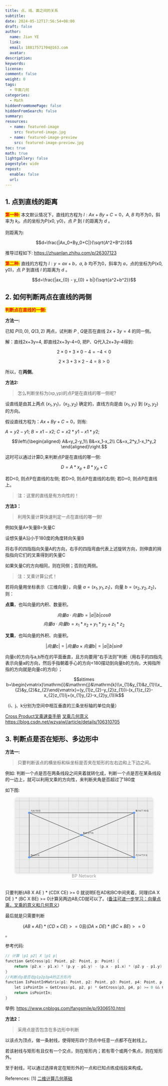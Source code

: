```yaml
---
title: 点、线、面之间的关系
subtitle:
date: 2024-05-12T17:56:54+08:00
draft: false
author:
  name: Jian YE
  link:
  email: 18817571704@163.com
  avatar:
description:
keywords:
license:
comment: false
weight: 0
tags:
  - 平面几何
categories:
  - Math
hiddenFromHomePage: false
hiddenFromSearch: false
summary:
resources:
  - name: featured-image
    src: featured-image.jpg
  - name: featured-image-preview
    src: featured-image-preview.jpg
toc: true
math: true
lightgallery: false
pagestyle: wide
repost:
  enable: false
  url:
---
```


## 1. 点到直线的距离
<mark>**<font color=red>第一种:</font>**</mark>
本文默认情况下，直线的方程为 $l:Ax+By+C=0$，$A$, $B$ 均不为0，斜率为 $k_l$，点的坐标为P(x0, y0)，点 $P$ 到 $l$ 的距离为 $d$ 。

则距离为:

$$d=\frac{|Ax_0+By_0+C|}{\sqrt{A^2+B^2}}$$

推导过程如下: https://zhuanlan.zhihu.com/p/26307123

<mark>**<font color=red>第二种:</font>**</mark>
直线的方程为 $l: y = ax + b$，$a$, $b$ 均不为0，斜率为 $a$，点的坐标为P(x0, y0)，点 $P$ 到直线 $l$ 的距离为 $d$ 。

$$d=\frac{|ax_{0} - y_{0} + b|}{\sqrt{a^2+b^2}}$$

## 2. 如何判断两点在直线的两侧

<mark>**<font color=red>判断点在直线的一侧:</font>**</mark>

**方法一:**

已知 $P(0,0)$, $Q(3,2)$ 两点，试判断 $P$ , $Q$是否在直线 $2x+3y=4$ 的同一侧。

解：直线2x+3y=4, 即直线2x+3y-4=0, 把P、Q代入2x+3y-4得到:

$$2 \times 0 + 3 \times 0-4=-4<0$$

$$2 {\times} 3+3 {\times} 2 - 4 = 8 > 0$$

所以，在**两侧**。

**方法2:**

> 怎么判断坐标为(xp,yp)的点P是在直线的哪一侧呢?

设直线是由其上两点 $(x_1,y_1)$，$(x_2,y_2)$ 确定的，直线方向是由 $(x_1,y_1)$ 到 $(x_2,y_2)$ 的方向。

假设直线方程为：$Ax+By+C=0$，则有:

$A=y2-y1$; $B=x1-x2$; $C=x2*y1-x1*y2$;

$$\left\{\begin{aligned}
A&=y_2-y_1\\
B&=x_1-x_2\\
C&=x_2*y_1-x_1*y_2
\end{aligned}\right.$$

这时可以通过计算D,来判断点P是在直线的哪一侧:

$$D=A*x_p+B*y_p+C$$

若D<0, 则点P在直线的左侧;
若D>0, 则点P在直线的右侧;
若D=0, 则点P在直线上。

> 注：这里的直线是有方向性的！

**方法3：**

> 利用矢量计算快速判定一点在直线的哪一侧!

例如矢量A×矢量B=矢量C

设想矢量A沿小于180度的角度转向矢量B

将右手的四指指向矢量A的方向，右手的四指弯曲代表上述旋转方向，则伸直的拇指指向它们的叉乘得到的矢量C

如果矢量C的方向相同，则在同侧；否则在两侧。

> 注：叉乘计算公式！

若将向量用坐标表示（三维向量），向量 $a=(x_1,y_1,z_1)$，向量 $b=(x_2,y_2,z_2)$，则：

**点乘**，也叫向量的内积、数量积。

$$向量a·向量b = |a||b|cos\theta$$
$$向量a·向量b = x_1 * x_2 + y_1 * y_2 + z_1 * z_2$$

**叉乘**，也叫向量的外积、向量积。

$$|向量c| = |向量a×向量b| = |a||b|sin \theta$$

向量c的方向与a,b所在的平面垂直，且方向要用“右手法则”判断（用右手的四指先表示向量a的方向，然后手指朝着手心的方向<180摆动到向量b的方向，大拇指所指的方向就是向量c的方向）；

$$a\times b=\begin{vmatrix}\mathrm{i}&\mathrm{j}&\mathrm{k}\\x_{1}&y_{1}&z_{1}\\x_{2}&y_{2}&z_{2}\end{vmatrix}=(y_{1}z_{2}-y_{2}z_{1})i-(x_{1}z_{2}-x_{2}z_{1})j+(x_{1}y_{2}-x_{2}y_{1})k$$

（i、j、k分别为空间中相互垂直的三条坐标轴的单位向量）

[Cross Product叉乘速查手册](https://aipiano.github.io/2019/01/25/%E5%8F%89%E4%B9%98%E9%80%9F%E6%9F%A5%E6%89%8B%E5%86%8C/)
[叉乘几何意义](https://zhuanlan.zhihu.com/p/359975221)
https://blog.csdn.net/wzyaiwl/article/details/106310705

## 3. 判断点是否在矩形、多边形中

**方法一:**

> 只要判断该点的横坐标和纵坐标是否夹在矩形的左右边和上下边之间。

例如: 判断一个点是否在两条线段之间夹着就转化成，判断一个点是否在某条线段的一边上，就可以利用叉乘的方向性，来判断夹角是否超过了180度

如下图:
<br>
<center>
  <img src="images/3_0.png" width="440" height="240" align=center style="border-radius: 0.3125em; box-shadow: 0 2px 4px 0 rgba(34,36,38,.12),0 2px 10px 0 rgba(34,36,38,.08);">
  <br>
  <div style="color:orange; border-bottom: 1px solid #d9d9d9; display: inline-block; color: #999; padding: 2px;">BP Network</div>
</center>
<br>

只要判断(AB X AE ) * (CDX CE)  >= 0 就说明E在AD和BC中间夹着，同理(DA X DE ) * (BC X BE) >= 0计算另两边AB,CD就可以了。([备注可进一步学习：向量点乘，叉乘的意义和几何意义](https://www.cnblogs.com/fangsmile/p/14690062.html))

最后就是只需要判断

$$(AB \times AE ) * (CD \times CE)  >= 0 \text{且} (DA \times DE ) * (BC \times BE) >= 0$$ 。

参考代码:
```c++
// 计算 |p1 p2| X |p1 p|
function GetCross(p1: Point, p2: Point, p: Point) {
    return (p2.x - p1.x) * (p.y - p1.y) - (p.x - p1.x) * (p2.y - p1.y);
}
//判断点p是否在p1p2p3p4的正方形内
function IsPointInMatrix(p1: Point, p2: Point, p3: Point, p4: Point, p: Point) {
    let isPointIn = GetCross(p1, p2, p) * GetCross(p3, p4, p) >= 0 && GetCross(p2, p3, p) * GetCross(p4, p1, p) >= 0;
    return isPointIn;
}
```


举例: https://www.cnblogs.com/fangsmile/p/9306510.html


**方法2：**
> 采用点是否包含在多边形中判断

以该点为顶点，做一条射线，使得矩形四个顶点中任意一点都不在射线上。

若该射线与矩形有且仅有一个交点，则在矩形内；若有零个或两个焦点，则在矩形外。

至于射线，可以通过选择肯定在矩形外的一点和已知点练成线段来构成。

References:
[1] [二维计算几何基础](https://oi-wiki.org/geometry/2d/)